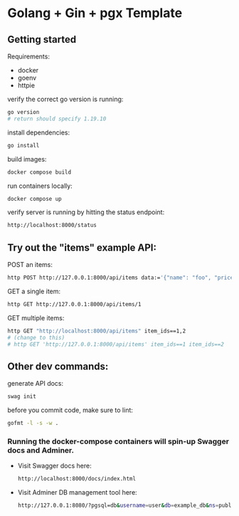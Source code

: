 # Golang + Gin + pgx Template

## Getting started

Requirements:
- docker
- goenv
- httpie

verify the correct go version is running:
```sh
go version
# return should specify 1.19.10
```

install dependencies:

```sh
go install
```

build images:

```sh
docker compose build
```

run containers locally:

```sh
docker compose up
```

verify server is running by hitting the status endpoint:

```sh
http://localhost:8000/status
```

## Try out the "items" example API:

POST an items:

```sh
http POST http://127.0.0.1:8000/api/items data:='{"name": "foo", "price": 3.14}'
```

GET a single item:

```sh
http GET http://127.0.0.1:8000/api/items/1
```

GET multiple items:

```sh
http GET "http://localhost:8000/api/items" item_ids==1,2
# (change to this)
# http GET 'http://127.0.0.1:8000/api/items' item_ids==1 item_ids==2
```

## Other dev commands:

generate API docs:
```sh
swag init
```

before you commit code, make sure to lint:

```sh
gofmt -l -s -w .
```

### Running the docker-compose containers will spin-up Swagger docs and Adminer.

- Visit Swagger docs here:

    ```sh
    http://localhost:8000/docs/index.html
    ```

- Visit Adminer DB management tool here:

    ```sh
    http://127.0.0.1:8080/?pgsql=db&username=user&db=example_db&ns=public
    ```
